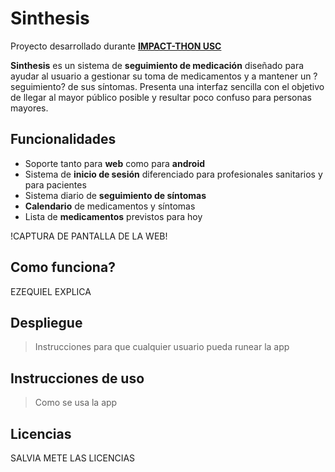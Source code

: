 # Sinthesis
Proyecto desarrollado durante **[IMPACT-THON USC](https://pasoinfousc.com/hackathon.html)**

**Sinthesis** es un sistema de **seguimiento de medicación** diseñado para ayudar al usuario a gestionar su toma de medicamentos y a mantener un ?seguimiento? de sus síntomas. 
Presenta una interfaz sencilla con el objetivo de llegar al mayor público posible y resultar poco confuso para personas mayores.

## Funcionalidades
+ Soporte tanto para **web** como para **android**
+ Sistema de **inicio de sesión** diferenciado para profesionales sanitarios y para pacientes
+ Sistema diario de **seguimiento de síntomas**
+ **Calendario** de medicamentos y síntomas
+ Lista de **medicamentos** previstos para hoy

!CAPTURA DE PANTALLA DE LA WEB!

## Como funciona?
EZEQUIEL EXPLICA

## Despliegue
> Instrucciones para que cualquier usuario pueda runear la app

## Instrucciones de uso
> Como se usa la app

## Licencias
SALVIA METE LAS LICENCIAS

